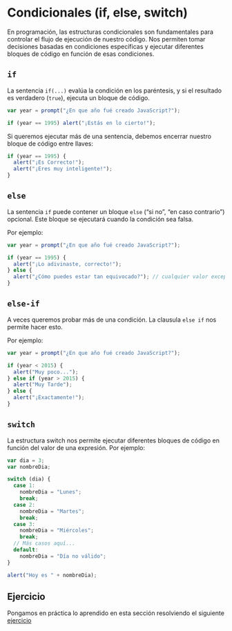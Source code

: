 # Condicionales (if, else, switch)

En programación, las estructuras condicionales son fundamentales para controlar el flujo de ejecución de nuestro código. Nos permiten tomar decisiones basadas en condiciones específicas y ejecutar diferentes bloques de código en función de esas condiciones.

## `if`

La sentencia `if(...)` evalúa la condición en los paréntesis, y si el resultado es verdadero (`true`), ejecuta un bloque de código.

```js
var year = prompt("¿En que año fué creado JavaScript?");

if (year == 1995) alert("¡Estás en lo cierto!");
```

Si queremos ejecutar más de una sentencia, debemos encerrar nuestro bloque de código entre llaves:

```js
if (year == 1995) {
  alert("¡Es Correcto!");
  alert("¡Eres muy inteligente!");
}
```

## `else`

La sentencia `if` puede contener un bloque `else` (“si no”, “en caso contrario”) opcional. Este bloque se ejecutará cuando la condición sea falsa.

Por ejemplo:

```js
var year = prompt("¿En que año fué creado JavaScript?");

if (year == 1995) {
  alert("¡Lo adivinaste, correcto!");
} else {
  alert("¿Cómo puedes estar tan equivocado?"); // cualquier valor excepto 1995
}
```

## `else-if`

A veces queremos probar más de una condición. La clausula `else if` nos permite hacer esto.

Por ejemplo:

```js
var year = prompt("¿En que año fué creado JavaScript?");

if (year < 2015) {
  alert("Muy poco...");
} else if (year > 2015) {
  alert("Muy Tarde");
} else {
  alert("¡Exactamente!");
}
```

## `switch`

La estructura switch nos permite ejecutar diferentes bloques de código en función del valor de una expresión. Por ejemplo:

```js
var dia = 3;
var nombreDia;

switch (dia) {
  case 1:
    nombreDia = "Lunes";
    break;
  case 2:
    nombreDia = "Martes";
    break;
  case 3:
    nombreDia = "Miércoles";
    break;
  // Más casos aquí...
  default:
    nombreDia = "Día no válido";
}

alert("Hoy es " + nombreDia);
```

## Ejercicio

Pongamos en práctica lo aprendido en esta sección resolviendo el siguiente [ejercicio](../exercises/02-ifelse.md)
